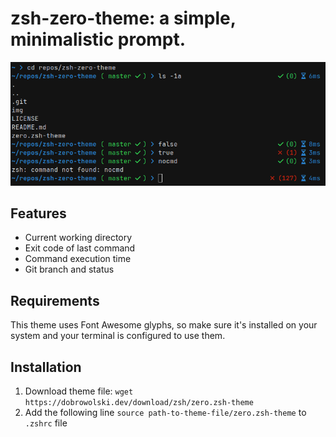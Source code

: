 # zsh-zero-theme: a simple, minimalistic prompt.

![preview](img/preview.png)

## Features
- Current working directory
- Exit code of last command
- Command execution time
- Git branch and status

## Requirements
This theme uses Font Awesome glyphs, so make sure it's installed on your system and your terminal is configured to use them.

## Installation
1. Download theme file: `wget https://dobrowolski.dev/download/zsh/zero.zsh-theme`
2. Add the following line `source path-to-theme-file/zero.zsh-theme` to `.zshrc` file
